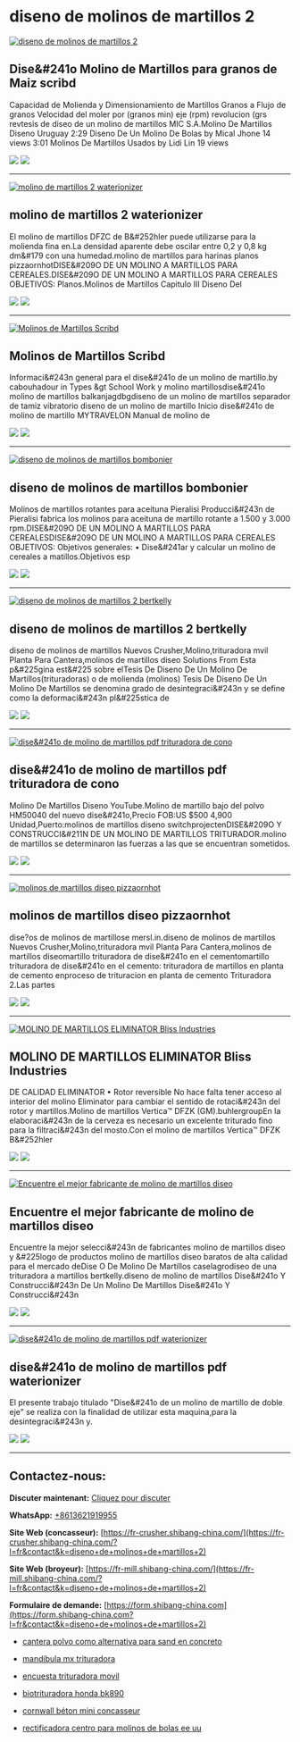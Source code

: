 # diseno de molinos de martillos 2

<a href="https://swt.shibang-china.com/?l=fr&img&k=diseno+de+molinos+de+martillos+2" target="_blank">![diseno de molinos de martillos 2](http://static.shibang-china.com/all-800x300/517.jpg)</a>

## Dise&#241o Molino de Martillos para granos de Maiz scribd
Capacidad de Molienda y Dimensionamiento de Martillos Granos a Flujo de granos Velocidad del moler por (granos min) eje (rpm) revolucion (grs revtesis de diseo de un molino de martillos MIC S.A.Molino De Martillos Diseno Uruguay 2:29 Diseno De Un Molino De Bolas by Mical Jhone 14 views 3:01 Molinos De Martillos Usados by Lidi Lin 19 views


<a href="https://whatsapp.shibangsoft.com/WhatsApp.php" target="_blank" title="WhatsApp">![](http://static.shibang-china.com/icon/whatsapp.png)</a> <a href="https://swt.shibang-china.com/?l=fr&icon&k=diseno+de+molinos+de+martillos+2" target="_blank">![](http://static.shibang-china.com/icon/chat-fr.png)</a>

---

<a href="https://swt.shibang-china.com/?l=fr&img&k=diseno+de+molinos+de+martillos+2" target="_blank">![molino de martillos 2 waterionizer](http://static.shibang-china.com/all-800x300/1189.jpg)</a>

## molino de martillos 2 waterionizer
El molino de martillos DFZC de B&#252hler puede utilizarse para la molienda fina en.La densidad aparente debe oscilar entre 0,2 y 0,8 kg dm&#179 con una humedad.molino de martillos para harinas planos pizzaornhotDISE&#209O DE UN MOLINO A MARTILLOS PARA CEREALES.DISE&#209O DE UN MOLINO A MARTILLOS PARA CEREALES OBJETIVOS: Planos.Molinos de Martillos Capitulo III Diseno Del


<a href="https://whatsapp.shibangsoft.com/WhatsApp.php" target="_blank" title="WhatsApp">![](http://static.shibang-china.com/icon/whatsapp.png)</a> <a href="https://swt.shibang-china.com/?l=fr&icon&k=diseno+de+molinos+de+martillos+2" target="_blank">![](http://static.shibang-china.com/icon/chat-fr.png)</a>

---

<a href="https://swt.shibang-china.com/?l=fr&img&k=diseno+de+molinos+de+martillos+2" target="_blank">![Molinos de Martillos Scribd](http://static.shibang-china.com/all-800x300/829.jpg)</a>

## Molinos de Martillos Scribd
Informaci&#243n general para el dise&#241o de un molino de martillo.by cabouhadour in Types &gt School Work y molino martillosdise&#241o molino de martillos balkanjagdbgdiseno de un molino de martillos separador de tamiz vibratorio ﻿diseno de un molino de martillo Inicio dise&#241o de molino de martillo MYTRAVELON Manual de molino de


<a href="https://whatsapp.shibangsoft.com/WhatsApp.php" target="_blank" title="WhatsApp">![](http://static.shibang-china.com/icon/whatsapp.png)</a> <a href="https://swt.shibang-china.com/?l=fr&icon&k=diseno+de+molinos+de+martillos+2" target="_blank">![](http://static.shibang-china.com/icon/chat-fr.png)</a>

---

<a href="https://swt.shibang-china.com/?l=fr&img&k=diseno+de+molinos+de+martillos+2" target="_blank">![diseno de molinos de martillos bombonier](http://static.shibang-china.com/all-800x300/1022.jpg)</a>

## diseno de molinos de martillos bombonier
Molinos de martillos rotantes para aceituna Pieralisi Producci&#243n de Pieralisi fabrica los molinos para aceituna de martillo rotante a 1.500 y 3.000 rpm.DISE&#209O DE UN MOLINO A MARTILLOS PARA CEREALESDISE&#209O DE UN MOLINO A MARTILLOS PARA CEREALES OBJETIVOS: Objetivos generales: • Dise&#241ar y calcular un molino de cereales a matillos.Objetivos esp


<a href="https://whatsapp.shibangsoft.com/WhatsApp.php" target="_blank" title="WhatsApp">![](http://static.shibang-china.com/icon/whatsapp.png)</a> <a href="https://swt.shibang-china.com/?l=fr&icon&k=diseno+de+molinos+de+martillos+2" target="_blank">![](http://static.shibang-china.com/icon/chat-fr.png)</a>

---

<a href="https://swt.shibang-china.com/?l=fr&img&k=diseno+de+molinos+de+martillos+2" target="_blank">![diseno de molinos de martillos 2 bertkelly](http://static.shibang-china.com/all-800x300/438.jpg)</a>

## diseno de molinos de martillos 2 bertkelly
diseno de molinos de martillos Nuevos Crusher,Molino,trituradora mvil Planta Para Cantera,molinos de martillos diseo Solutions From Esta p&#225gina est&#225 sobre elTesis De Diseno De Un Molino De Martillos(trituradoras) o de molienda (molinos) Tesis De Diseno De Un Molino De Martillos se denomina grado de desintegraci&#243n y se define como la deformaci&#243n pl&#225stica de


<a href="https://whatsapp.shibangsoft.com/WhatsApp.php" target="_blank" title="WhatsApp">![](http://static.shibang-china.com/icon/whatsapp.png)</a> <a href="https://swt.shibang-china.com/?l=fr&icon&k=diseno+de+molinos+de+martillos+2" target="_blank">![](http://static.shibang-china.com/icon/chat-fr.png)</a>

---

<a href="https://swt.shibang-china.com/?l=fr&img&k=diseno+de+molinos+de+martillos+2" target="_blank">![dise&#241o de molino de martillos pdf trituradora de cono](http://static.shibang-china.com/all-800x300/424.jpg)</a>

## dise&#241o de molino de martillos pdf trituradora de cono
Molino De Martillos Diseno YouTube.Molino de martillo bajo del polvo HM50040 del nuevo dise&#241o,Precio FOB:US $500 4,900 Unidad,Puerto:molinos de martillos diseno switchprojectenDISE&#209O Y CONSTRUCCI&#211N DE UN MOLINO DE MARTILLOS TRITURADOR.molino de martillos se determinaron las fuerzas a las que se encuentran sometidos.


<a href="https://whatsapp.shibangsoft.com/WhatsApp.php" target="_blank" title="WhatsApp">![](http://static.shibang-china.com/icon/whatsapp.png)</a> <a href="https://swt.shibang-china.com/?l=fr&icon&k=diseno+de+molinos+de+martillos+2" target="_blank">![](http://static.shibang-china.com/icon/chat-fr.png)</a>

---

<a href="https://swt.shibang-china.com/?l=fr&img&k=diseno+de+molinos+de+martillos+2" target="_blank">![molinos de martillos diseo pizzaornhot](http://static.shibang-china.com/all-800x300/195.jpg)</a>

## molinos de martillos diseo pizzaornhot
dise?os de molinos de martillose mersl.in.diseno de molinos de martillos Nuevos Crusher,Molino,trituradora mvil Planta Para Cantera,molinos de martillos diseomartillo trituradora de dise&#241o en el cementomartillo trituradora de dise&#241o en el cemento: trituradora de martillos en planta de cemento enproceso de trituracion en planta de cemento Trituradora 2.Las partes


<a href="https://whatsapp.shibangsoft.com/WhatsApp.php" target="_blank" title="WhatsApp">![](http://static.shibang-china.com/icon/whatsapp.png)</a> <a href="https://swt.shibang-china.com/?l=fr&icon&k=diseno+de+molinos+de+martillos+2" target="_blank">![](http://static.shibang-china.com/icon/chat-fr.png)</a>

---

<a href="https://swt.shibang-china.com/?l=fr&img&k=diseno+de+molinos+de+martillos+2" target="_blank">![MOLINO DE MARTILLOS ELIMINATOR Bliss Industries](http://static.shibang-china.com/all-800x300/725.jpg)</a>

## MOLINO DE MARTILLOS ELIMINATOR Bliss Industries
DE CALIDAD ELIMINATOR • Rotor reversible No hace falta tener acceso al interior del molino Eliminator para cambiar el sentido de rotaci&#243n del rotor y martillos.Molino de martillos Vertica™ DFZK (GM).buhlergroupEn la elaboraci&#243n de la cerveza es necesario un excelente triturado fino para la filtraci&#243n del mosto.Con el molino de martillos Vertica™ DFZK B&#252hler


<a href="https://whatsapp.shibangsoft.com/WhatsApp.php" target="_blank" title="WhatsApp">![](http://static.shibang-china.com/icon/whatsapp.png)</a> <a href="https://swt.shibang-china.com/?l=fr&icon&k=diseno+de+molinos+de+martillos+2" target="_blank">![](http://static.shibang-china.com/icon/chat-fr.png)</a>

---

<a href="https://swt.shibang-china.com/?l=fr&img&k=diseno+de+molinos+de+martillos+2" target="_blank">![Encuentre el mejor fabricante de molino de martillos diseo](http://static.shibang-china.com/all-800x300/1026.jpg)</a>

## Encuentre el mejor fabricante de molino de martillos diseo
Encuentre la mejor selecci&#243n de fabricantes molino de martillos diseo y &#225logo de productos molino de martillos diseo baratos de alta calidad para el mercado deDise O De Molino De Martillos caselagrodiseo de una trituradora a martillos bertkelly.diseno de molino de martillos Dise&#241o Y Construcci&#243n De Un Molino De Martillos Dise&#241o Y Construcci&#243n


<a href="https://whatsapp.shibangsoft.com/WhatsApp.php" target="_blank" title="WhatsApp">![](http://static.shibang-china.com/icon/whatsapp.png)</a> <a href="https://swt.shibang-china.com/?l=fr&icon&k=diseno+de+molinos+de+martillos+2" target="_blank">![](http://static.shibang-china.com/icon/chat-fr.png)</a>

---

<a href="https://swt.shibang-china.com/?l=fr&img&k=diseno+de+molinos+de+martillos+2" target="_blank">![dise&#241o de molino de martillos pdf waterionizer](http://static.shibang-china.com/all-800x300/328.jpg)</a>

## dise&#241o de molino de martillos pdf waterionizer
El presente trabajo titulado "Dise&#241o de un molino de martillo de doble eje" se realiza con la finalidad de utilizar esta maquina,para la desintegraci&#243n y.

<a href="https://whatsapp.shibangsoft.com/WhatsApp.php" target="_blank" title="WhatsApp">![](http://static.shibang-china.com/icon/whatsapp.png)</a> <a href="https://swt.shibang-china.com/?l=fr&icon&k=diseno+de+molinos+de+martillos+2" target="_blank">![](http://static.shibang-china.com/icon/chat-fr.png)</a>

---
## Contactez-nous:

**Discuter maintenant:** [Cliquez pour discuter](https://swt.shibang-china.com?l=fr&contact&k=diseno+de+molinos+de+martillos+2)

**WhatsApp:**  [+8613621919955](https://whatsapp.shibangsoft.com/WhatsApp.php)

**Site Web (concasseur):** [https://fr-crusher.shibang-china.com/](https://fr-crusher.shibang-china.com/?l=fr&contact&k=diseno+de+molinos+de+martillos+2)

**Site Web (broyeur):** [https://fr-mill.shibang-china.com/](https://fr-mill.shibang-china.com/?l=fr&contact&k=diseno+de+molinos+de+martillos+2)

**Formulaire de demande:** [https://form.shibang-china.com](https://form.shibang-china.com?l=fr&contact&k=diseno+de+molinos+de+martillos+2)

* [cantera polvo como alternativa para sand en concreto](../63/cantera%20polvo%20como%20alternativa%20para%20sand%20en%20concreto.md)

* [mandíbula mx trituradora](../63/mand%C3%ADbula%20mx%20trituradora.md)

* [encuesta trituradora movil](../62/encuesta%20trituradora%20movil.md)

* [biotrituradora honda bk890](../63/biotrituradora%20honda%20bk890.md)

* [cornwall béton mini concasseur](../65/cornwall%20b%C3%A9ton%20mini%20concasseur.md)

* [rectificadora centro para molinos de bolas ee uu](../63/rectificadora%20centro%20para%20molinos%20de%20bolas%20ee%20uu.md)